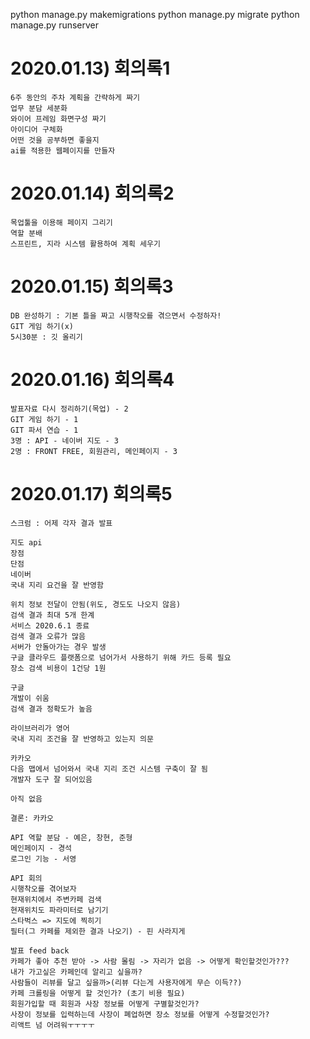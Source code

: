 python manage.py makemigrations
python manage.py migrate
python manage.py runserver


# 2020.01.13) 회의록1
    6주 동안의 주차 계획을 간략하게 짜기
    업무 분담 세분화
    와이어 프레임 화면구성 짜기
    아이디어 구체화
    어떤 것을 공부하면 좋을지
    ai를 적용한 웹페이지를 만들자
    
# 2020.01.14) 회의록2
    목업툴을 이용해 페이지 그리기
    역할 분배
    스프린트, 지라 시스템 활용하여 계획 세우기 

# 2020.01.15) 회의록3
    DB 완성하기 : 기본 틀을 짜고 시행착오를 겪으면서 수정하자!
    GIT 게임 하기(x)
    5시30분 : 깃 올리기

# 2020.01.16) 회의록4
    발표자료 다시 정리하기(목업) - 2
    GIT 게임 하기 - 1
    GIT 파서 연습 - 1
    3명 : API - 네이버 지도 - 3
    2명 : FRONT FREE, 회원관리, 메인페이지 - 3
    
# 2020.01.17) 회의록5
    스크럼 : 어제 각자 결과 발표

    지도 api
    장점
    단점
    네이버
    국내 지리 요건을 잘 반영함

    위치 정보 전달이 안됨(위도, 경도도 나오지 않음)
    검색 결과 최대 5개 한계
    서비스 2020.6.1 종료
    검색 결과 오류가 많음
    서버가 안돌아가는 경우 발생
    구글 클라우드 플랫폼으로 넘어가서 사용하기 위해 카드 등록 필요
    장소 검색 비용이 1건당 1원

    구글
    개발이 쉬움
    검색 결과 정확도가 높음

    라이브러리가 영어
    국내 지리 조건을 잘 반영하고 있는지 의문

    카카오
    다음 맵에서 넘어와서 국내 지리 조건 시스템 구축이 잘 됨
    개발자 도구 잘 되어있음

    아직 없음

    결론: 카카오 

    API 역할 분담 - 예은, 창현, 준형
    메인페이지 - 경석
    로그인 기능 - 서영

    API 회의
    시행착오를 겪어보자
    현재위치에서 주변카페 검색
    현재위치도 파라미터로 남기기 
    스타벅스 => 지도에 찍히기
    필터(그 카페를 제외한 결과 나오기) - 핀 사라지게

    발표 feed back
    카페가 좋아 추천 받아 -> 사람 몰림 -> 자리가 없음 -> 어떻게 확인할것인가???
    내가 가고싶은 카페인데 알리고 싶을까?
    사람들이 리뷰를 달고 싶을까>(리뷰 다는게 사용자에게 무슨 이득??)
    카페 크롤링을 어떻게 할 것인가? (초기 비용 필요)
    회원가입할 때 회원과 사장 정보를 어떻게 구별할것인가?
    사장이 정보를 입력하는데 사장이 폐업하면 장소 정보를 어떻게 수정할것인가? 
    리액트 넘 어려워ㅜㅜㅜㅜ
